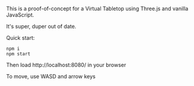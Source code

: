 This is a proof-of-concept for a Virtual Tabletop using Three.js and vanilla JavaScript.

It's super, duper out of date.

Quick start:
```
npm i
npm start
```

Then load http://localhost:8080/ in your browser

To move, use WASD and arrow keys

